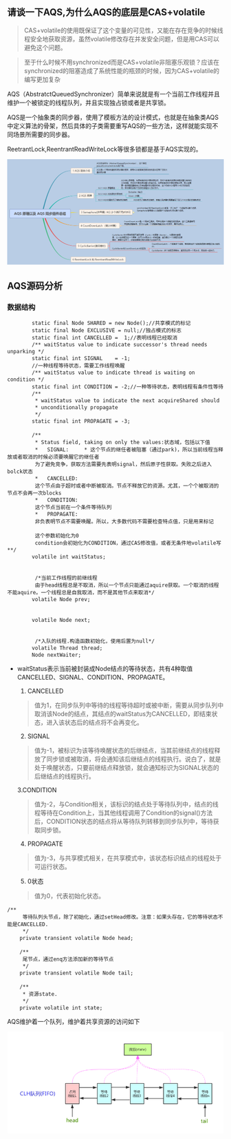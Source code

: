 ## 请谈一下AQS,为什么AQS的底层是CAS+volatile

> CAS+volatile的使用既保证了这个变量的可见性，又能在存在竞争的时候线程安全地获取资源，虽然volatile修改存在并发安全问题，但是用CAS可以避免这个问题。

> 至于什么时候不用synchronized而是CAS+volatile非阻塞乐观锁？应该在synchronized的阻塞造成了系统性能的瓶颈的时候，因为CAS+volatile的编写更加复杂

AQS（AbstratctQueuedSynchronizer）简单来说就是有一个当前工作线程并且维护一个被锁定的线程队列，并且实现独占锁或者是共享锁。

AQS是一个抽象类的同步器，使用了模板方法的设计模式，也就是在抽象类AQS中定义算法的骨架，然后具体的子类需要重写AQS的一些方法，这样就能实现不同场景所需要的同步器。

ReetrantLock,ReentrantReadWriteLock等很多锁都是基于AQS实现的。

![aqs](../images/aqs-1.png)

## AQS源码分析

### 数据结构

```$xslt
        static final Node SHARED = new Node();//共享模式的标记
        static final Node EXCLUSIVE = null;//独占模式的标志
        static final int CANCELLED =  1;//表明线程已经取消
        /** waitStatus value to indicate successor's thread needs unparking */
        static final int SIGNAL    = -1;
        //一种线程等待状态，需要工作线程唤醒
        /** waitStatus value to indicate thread is waiting on condition */
        static final int CONDITION = -2;//一种等待状态，表明线程有条件性等待
        /**
         * waitStatus value to indicate the next acquireShared should
         * unconditionally propagate
         */
        static final int PROPAGATE = -3;

        /**
         * Status field, taking on only the values:状态域，包括以下值
         *   SIGNAL:     * 这个节点的继任者被阻塞（通过park)，所以当前线程当释放或者取消的时候必须要唤醒它的继任者
         为了避免竞争，获取方法需要先表明signal，然后原子性获取。失败之后进入bolck状态
         *   CANCELLED: 
         这个节点由于超时或者中断被取消。节点不释放它的资源。尤其，一个个被取消的节点不会再一次blocks
         *   CONDITION:  
         这个节点当前在一个条件等待队列
         *   PROPAGATE: 
         非负表明节点不需要唤醒。所以，大多数代码不需要检查特点值，只是用来标记
         
         这个参数初始化为0
         condition会初始化为CONDITION，通过CAS修改值，或者无条件地volatile写**/
        volatile int waitStatus;

       
         /*当前工作线程的前继线程
         由于head线程总是不取消，所以一个节点只能通过aquire获取。一个取消的线程不能aquire。一个线程总是自我取消，而不是其他节点来取消*/
        volatile Node prev;

      
        volatile Node next;

    
         /*入队的线程.构造函数初始化，使用后置为null*/
        volatile Thread thread;
        Node nextWaiter;

```
* waitStatus表示当前被封装成Node结点的等待状态，共有4种取值CANCELLED、SIGNAL、CONDITION、PROPAGATE。
  
    1. CANCELLED
    
    >值为1，在同步队列中等待的线程等待超时或被中断，需要从同步队列中取消该Node的结点，其结点的waitStatus为CANCELLED，即结束状态，进入该状态后的结点将不会再变化。
    
    2. SIGNAL
    
    >值为-1，被标识为该等待唤醒状态的后继结点，当其前继结点的线程释放了同步锁或被取消，将会通知该后继结点的线程执行。说白了，就是处于唤醒状态，只要前继结点释放锁，就会通知标识为SIGNAL状态的后继结点的线程执行。
    
    3.CONDITION
    
    >值为-2，与Condition相关，该标识的结点处于等待队列中，结点的线程等待在Condition上，当其他线程调用了Condition的signal()方法后，CONDITION状态的结点将从等待队列转移到同步队列中，等待获取同步锁。
    
    4. PROPAGATE
    
    >值为-3，与共享模式相关，在共享模式中，该状态标识结点的线程处于可运行状态。

    5. 0状态
    
    >值为0，代表初始化状态。


```$xslt
/**
     等待队列头节点，除了初始化，通过setHead修改。注意：如果头存在，它的等待状态不能是CANCELLED.
     */
    private transient volatile Node head;

    /**
     尾节点，通过enq方法添加新的等待节点
     */
    private transient volatile Node tail;

    /**
     * 资源state.
     */
    private volatile int state;

```
AQS维护着一个队列，维护着共享资源的访问如下

![aqs2](../images/aqs-2.png)
